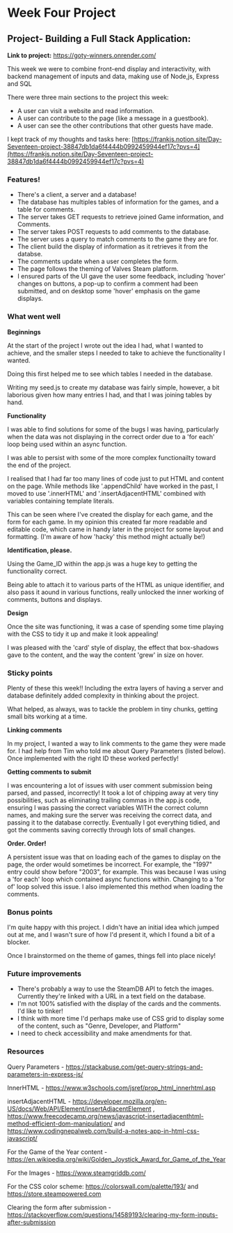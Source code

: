 # Week Four Project

## Project- Building a Full Stack Application:

**Link to project:** https://goty-winners.onrender.com/

This week we were to combine front-end display and interactivity, with backend management of inputs and data, making use of Node,js, Express and SQL

There were three main sections to the project this week:

- A user can visit a website and read information.
- A user can contribute to the page (like a message in a guestbook).
- A user can see the other contributions that other guests have made.

I kept track of my thoughts and tasks here: [https://frankjs.notion.site/Day-Seventeen-project-38847db1da6f4444b0992459944ef17c?pvs=4](https://frankjs.notion.site/Day-Seventeen-project-38847db1da6f4444b0992459944ef17c?pvs=4)

### Features!

- There's a client, a server and a database!
- The database has multiples tables of information for the games, and a table for comments.
- The server takes GET requests to retrieve joined Game information, and Comments.
- The server takes POST requests to add comments to the database.
- The server uses a query to match comments to the game they are for.
- The client build the display of information as it retrieves it from the databse.
- The comments update when a user completes the form.
- The page follows the theming of Valves Steam platform.
- I ensured parts of the UI gave the user some feedback, including 'hover' changes on buttons, a pop-up to confirm a comment had been submitted, and on desktop some 'hover' emphasis on the game displays.

### What went well

**Beginnings**

At the start of the project I wrote out the idea I had, what I wanted to achieve, and the smaller steps I needed to take to achieve the functionality I wanted.

Doing this first helped me to see which tables I needed in the database.

Writing my seed.js to create my database was fairly simple, however, a bit laborious given how many entries I had, and that I was joining tables by hand.

**Functionality**

I was able to find solutions for some of the bugs I was having, particularly when the data was not displaying in the correct order due to a 'for each' loop being used within an async function.

I was able to persist with some of the more complex functionailty toward the end of the project.

I realised that I had far too many lines of code just to put HTML and content on the page. While methods like '.appendChild' have worked in the past, I moved to use '.innerHTML' and '.insertAdjacentHTML' combined with variables containing template literals.

This can be seen where I've created the display for each game, and the form for each game. In my opinion this created far more readable and editable code, which came in handy later in the project for some layout and formatting. (I'm aware of how 'hacky' this method might actually be!)

**Identification, please.**

Using the Game_ID within the app.js was a huge key to getting the functionality correct.

Being able to attach it to various parts of the HTML as unique identifier, and also pass it aound in various functions, really unlocked the inner working of comments, buttons and displays.

**Design**

Once the site was functioning, it was a case of spending some time playing with the CSS to tidy it up and make it look appealing!

I was pleased with the 'card' style of display, the effect that box-shadows gave to the content, and the way the content 'grew' in size on hover.

### Sticky points

Plenty of these this week!! Including the extra layers of having a server and database definitely added complexity in thinking about the project.

What helped, as always, was to tackle the problem in tiny chunks, getting small bits working at a time.

**Linking comments**

In my project, I wanted a way to link comments to the game they were made for. I had help from Tim who told me about Query Parameters (listed below). Once implemented with the right ID these worked perfectly!

**Getting comments to submit**

I was encountering a lot of issues with user comment submission being parsed, and passed, incorrectly!
It took a lot of chipping away at very tiny possibilities, such as eliminating trailing commas in the app.js code, ensuring I was passing the correct variables WITH the correct column names, and making sure the server was receiving the correct data, and passing it to the database correctly.
Eventually I got everything tidied, and got the comments saving correctly through lots of small changes.

**Order. Order!**

A persistent issue was that on loading each of the games to display on the page, the order would sometimes be incorrect.
For example, the "1997" entry could show before "2003", for example.
This was because I was using a 'for each' loop which contained async functions within. Changing to a 'for of' loop solved this issue. I also implemented this method when loading the comments.

### Bonus points

I'm quite happy with this project. I didn't have an initial idea which jumped out at me, and I wasn't sure of how I'd present it, which I found a bit of a blocker.

Once I brainstormed on the theme of games, things fell into place nicely!

### Future improvements

- There's probably a way to use the SteamDB API to fetch the images. Currently they're linked with a URL in a text field on the database.
- I'm not 100% satisfied with the display of the cards and the comments. I'd like to tinker!
- I think with more time I'd perhaps make use of CSS grid to display some of the content, such as "Genre, Developer, and Platform"
- I need to check accessibility and make amendments for that.

### Resources

Query Parameters - https://stackabuse.com/get-query-strings-and-parameters-in-express-js/

InnerHTML - https://www.w3schools.com/jsref/prop_html_innerhtml.asp

insertAdjacentHTML - https://developer.mozilla.org/en-US/docs/Web/API/Element/insertAdjacentElement , https://www.freecodecamp.org/news/javascript-insertadjacenthtml-method-efficient-dom-manipulation/ and https://www.codingnepalweb.com/build-a-notes-app-in-html-css-javascript/

For the Game of the Year content - https://en.wikipedia.org/wiki/Golden_Joystick_Award_for_Game_of_the_Year

For the Images - https://www.steamgriddb.com/

For the CSS color scheme: https://colorswall.com/palette/193/ and https://store.steampowered.com

Clearing the form after submission - https://stackoverflow.com/questions/14589193/clearing-my-form-inputs-after-submission
